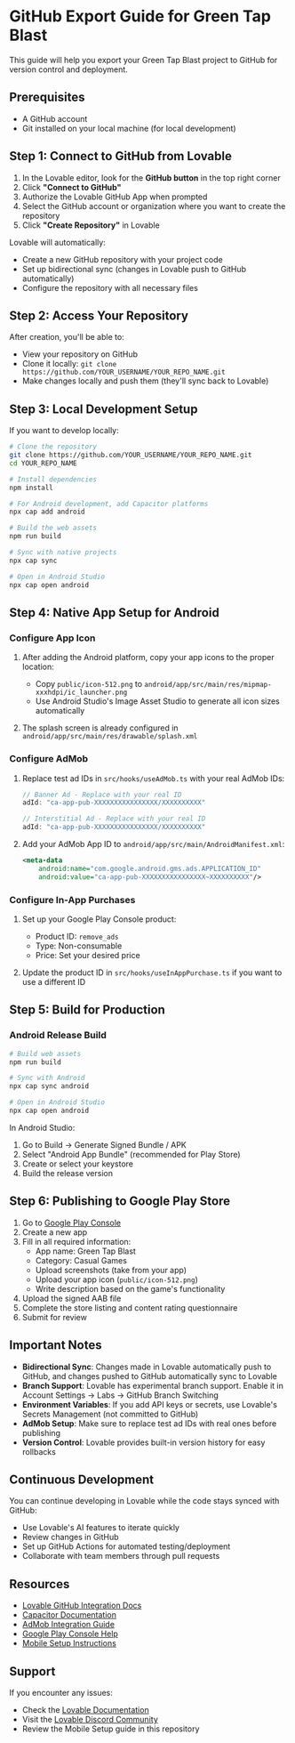 # GitHub Export Guide for Green Tap Blast

This guide will help you export your Green Tap Blast project to GitHub for version control and deployment.

## Prerequisites

- A GitHub account
- Git installed on your local machine (for local development)

## Step 1: Connect to GitHub from Lovable

1. In the Lovable editor, look for the **GitHub button** in the top right corner
2. Click **"Connect to GitHub"**
3. Authorize the Lovable GitHub App when prompted
4. Select the GitHub account or organization where you want to create the repository
5. Click **"Create Repository"** in Lovable

Lovable will automatically:
- Create a new GitHub repository with your project code
- Set up bidirectional sync (changes in Lovable push to GitHub automatically)
- Configure the repository with all necessary files

## Step 2: Access Your Repository

After creation, you'll be able to:
- View your repository on GitHub
- Clone it locally: `git clone https://github.com/YOUR_USERNAME/YOUR_REPO_NAME.git`
- Make changes locally and push them (they'll sync back to Lovable)

## Step 3: Local Development Setup

If you want to develop locally:

```bash
# Clone the repository
git clone https://github.com/YOUR_USERNAME/YOUR_REPO_NAME.git
cd YOUR_REPO_NAME

# Install dependencies
npm install

# For Android development, add Capacitor platforms
npx cap add android

# Build the web assets
npm run build

# Sync with native projects
npx cap sync

# Open in Android Studio
npx cap open android
```

## Step 4: Native App Setup for Android

### Configure App Icon

1. After adding the Android platform, copy your app icons to the proper location:
   - Copy `public/icon-512.png` to `android/app/src/main/res/mipmap-xxxhdpi/ic_launcher.png`
   - Use Android Studio's Image Asset Studio to generate all icon sizes automatically

2. The splash screen is already configured in `android/app/src/main/res/drawable/splash.xml`

### Configure AdMob

1. Replace test ad IDs in `src/hooks/useAdMob.ts` with your real AdMob IDs:
   ```typescript
   // Banner Ad - Replace with your real ID
   adId: "ca-app-pub-XXXXXXXXXXXXXXXX/XXXXXXXXXX"
   
   // Interstitial Ad - Replace with your real ID
   adId: "ca-app-pub-XXXXXXXXXXXXXXXX/XXXXXXXXXX"
   ```

2. Add your AdMob App ID to `android/app/src/main/AndroidManifest.xml`:
   ```xml
   <meta-data
       android:name="com.google.android.gms.ads.APPLICATION_ID"
       android:value="ca-app-pub-XXXXXXXXXXXXXXXX~XXXXXXXXXX"/>
   ```

### Configure In-App Purchases

1. Set up your Google Play Console product:
   - Product ID: `remove_ads`
   - Type: Non-consumable
   - Price: Set your desired price

2. Update the product ID in `src/hooks/useInAppPurchase.ts` if you want to use a different ID

## Step 5: Build for Production

### Android Release Build

```bash
# Build web assets
npm run build

# Sync with Android
npx cap sync android

# Open in Android Studio
npx cap open android
```

In Android Studio:
1. Go to Build → Generate Signed Bundle / APK
2. Select "Android App Bundle" (recommended for Play Store)
3. Create or select your keystore
4. Build the release version

## Step 6: Publishing to Google Play Store

1. Go to [Google Play Console](https://play.google.com/console)
2. Create a new app
3. Fill in all required information:
   - App name: Green Tap Blast
   - Category: Casual Games
   - Upload screenshots (take from your app)
   - Upload your app icon (`public/icon-512.png`)
   - Write description based on the game's functionality
4. Upload the signed AAB file
5. Complete the store listing and content rating questionnaire
6. Submit for review

## Important Notes

- **Bidirectional Sync**: Changes made in Lovable automatically push to GitHub, and changes pushed to GitHub automatically sync to Lovable
- **Branch Support**: Lovable has experimental branch support. Enable it in Account Settings → Labs → GitHub Branch Switching
- **Environment Variables**: If you add API keys or secrets, use Lovable's Secrets Management (not committed to GitHub)
- **AdMob Setup**: Make sure to replace test ad IDs with real ones before publishing
- **Version Control**: Lovable provides built-in version history for easy rollbacks

## Continuous Development

You can continue developing in Lovable while the code stays synced with GitHub:
- Use Lovable's AI features to iterate quickly
- Review changes in GitHub
- Set up GitHub Actions for automated testing/deployment
- Collaborate with team members through pull requests

## Resources

- [Lovable GitHub Integration Docs](https://docs.lovable.dev/features/github-integration)
- [Capacitor Documentation](https://capacitorjs.com/docs)
- [AdMob Integration Guide](https://developers.google.com/admob)
- [Google Play Console Help](https://support.google.com/googleplay/android-developer)
- [Mobile Setup Instructions](./MOBILE_SETUP.md)

## Support

If you encounter any issues:
- Check the [Lovable Documentation](https://docs.lovable.dev)
- Visit the [Lovable Discord Community](https://discord.gg/lovable)
- Review the Mobile Setup guide in this repository
